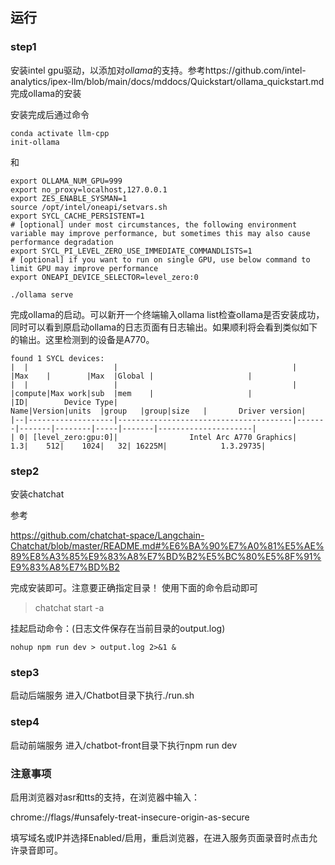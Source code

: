 ## 运行

### step1
安装intel gpu驱动，以添加对*ollama*的支持。参考https://github.com/intel-analytics/ipex-llm/blob/main/docs/mddocs/Quickstart/ollama_quickstart.md完成ollama的安装

安装完成后通过命令

```
conda activate llm-cpp
init-ollama
```

和
```
export OLLAMA_NUM_GPU=999
export no_proxy=localhost,127.0.0.1
export ZES_ENABLE_SYSMAN=1
source /opt/intel/oneapi/setvars.sh
export SYCL_CACHE_PERSISTENT=1
# [optional] under most circumstances, the following environment variable may improve performance, but sometimes this may also cause performance degradation
export SYCL_PI_LEVEL_ZERO_USE_IMMEDIATE_COMMANDLISTS=1
# [optional] if you want to run on single GPU, use below command to limit GPU may improve performance
export ONEAPI_DEVICE_SELECTOR=level_zero:0

./ollama serve
```


完成ollama的启动。可以新开一个终端输入ollama list检查ollama是否安装成功，同时可以看到原启动ollama的日志页面有日志输出。如果顺利将会看到类似如下的输出。这里检测到的设备是A770。
```
found 1 SYCL devices:
|  |                   |                                       |       |Max    |        |Max  |Global |                     |
|  |                   |                                       |       |compute|Max work|sub  |mem    |                     |
|ID|        Device Type|                                   Name|Version|units  |group   |group|size   |       Driver version|
|--|-------------------|---------------------------------------|-------|-------|--------|-----|-------|---------------------|
| 0| [level_zero:gpu:0]|                Intel Arc A770 Graphics|    1.3|    512|    1024|   32| 16225M|            1.3.29735|
```
### step2
安装chatchat

参考

https://github.com/chatchat-space/Langchain-Chatchat/blob/master/README.md#%E6%BA%90%E7%A0%81%E5%AE%89%E8%A3%85%E9%83%A8%E7%BD%B2%E5%BC%80%E5%8F%91%E9%83%A8%E7%BD%B2


完成安装即可。注意要正确指定目录！
使用下面的命令启动即可
>chatchat start -a

挂起启动命令：(日志文件保存在当前目录的output.log)
```
nohup npm run dev > output.log 2>&1 & 
```

### step3
启动后端服务
进入/Chatbot目录下执行./run.sh


### step4
启动前端服务
进入/chatbot-front目录下执行npm run dev


### 注意事项

启用浏览器对asr和tts的支持，在浏览器中输入：

chrome://flags/#unsafely-treat-insecure-origin-as-secure

填写域名或IP并选择Enabled/启用，重启浏览器，在进入服务页面录音时点击允许录音即可。
